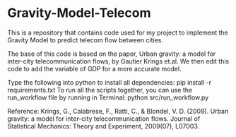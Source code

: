 # Gravity-Model-Telecom
This is a repository that contains code used for my project to implement the Gravity Model to predict telecom flow between cities.

The base of this code is based on the paper, Urban gravity: a model for inter-city telecommunication flows, by Gautier Krings et.al. 
We then edit this code to add the variable of GDP for a more accurate model.

Type the following into python to install all dependencies: pip install -r requirements.txt
To run all the scripts together, you can use the run_workflow file by running in Terminal: python src/run_workflow.py

Reference: Krings, G., Calabrese, F., Ratti, C., & Blondel, V. D. (2009). Urban gravity: a model for inter-city telecommunication flows. Journal of Statistical Mechanics: Theory and Experiment, 2009(07), L07003.
